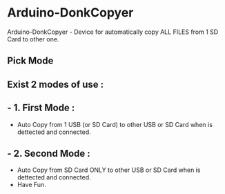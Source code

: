 # Arduino-DonkCopyer
Arduino-DonkCopyer - Device for automatically copy ALL FILES from 1 SD Card to other one.

## Pick Mode
## Exist 2 modes of use :
## - 1. First Mode :
- Auto Copy from 1 USB (or SD Card) to other USB or SD Card when is dettected and connected.
## - 2. Second Mode :
- Auto Copy from SD Card ONLY to other USB or SD Card when is dettected and connected.
- Have Fun.

